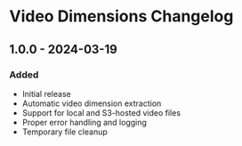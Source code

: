 # Video Dimensions Changelog

## 1.0.0 - 2024-03-19

### Added
- Initial release
- Automatic video dimension extraction
- Support for local and S3-hosted video files
- Proper error handling and logging
- Temporary file cleanup